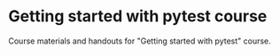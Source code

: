 # Getting started with pytest course

Course materials and handouts for "Getting started with pytest" course.
